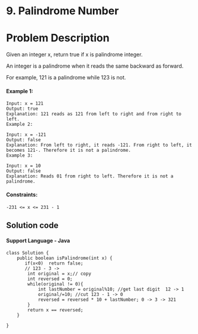 # 9. Palindrome Number

# Problem Description

Given an integer x, return true if x is palindrome integer.

An integer is a palindrome when it reads the same backward as forward.

For example, 121 is a palindrome while 123 is not.
 



#### Example 1:

```
Input: x = 121
Output: true
Explanation: 121 reads as 121 from left to right and from right to left.
Example 2:
````
````
Input: x = -121
Output: false
Explanation: From left to right, it reads -121. From right to left, it becomes 121-. Therefore it is not a palindrome.
Example 3:
````
````
Input: x = 10
Output: false
Explanation: Reads 01 from right to left. Therefore it is not a palindrome.
````

#### Constraints:
````
-231 <= x <= 231 - 1
````
## Solution code
#### Support Language - Java 
````
class Solution {
    public boolean isPalindrome(int x) {
       if(x<0)  return false;
       // 123 - 3 -> 
        int original = x;// copy
        int reversed = 0;
        while(original != 0){
            int lastNumber = original%10; //get last digit  12 -> 1
            original/=10; //cut 123 - 1 -> 0
            reversed = reversed * 10 + lastNumber; 0 -> 3 -> 321
        }
        return x == reversed;
    }
    
}

````
